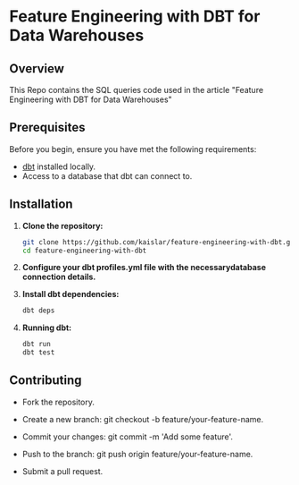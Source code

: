 # Feature Engineering with DBT for Data Warehouses

## Overview

This Repo contains the SQL queries code used in the article "Feature Engineering with DBT for Data Warehouses"

## Prerequisites

Before you begin, ensure you have met the following requirements:

- [dbt](https://docs.getdbt.com/docs/introduction/installation) installed locally.
- Access to a database that dbt can connect to.

## Installation

1. **Clone the repository:**

   ```bash
   git clone https://github.com/kaislar/feature-engineering-with-dbt.git
   cd feature-engineering-with-dbt

2. **Configure your dbt profiles.yml file with the necessarydatabase connection details.**

3. **Install dbt dependencies:**

    ```bash
    dbt deps

4. **Running dbt:**


    ```bash
    dbt run
    dbt test

## Contributing
- Fork the repository.

- Create a new branch: git checkout -b feature/your-feature-name.

- Commit your changes: git commit -m 'Add some feature'.

- Push to the branch: git push origin feature/your-feature-name.

- Submit a pull request.